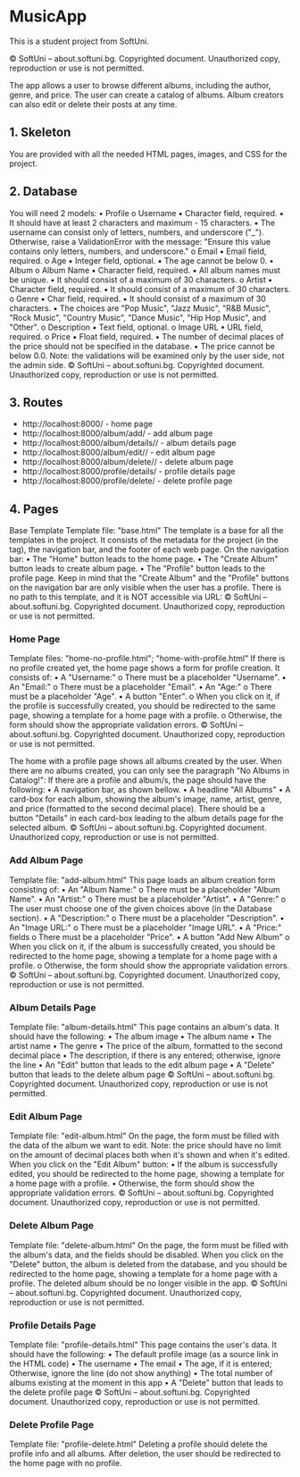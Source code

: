 # MusicApp
This is a student project from SoftUni.


© SoftUni – about.softuni.bg. Copyrighted document. Unauthorized copy, reproduction or use is not permitted.

The app allows a user to browse different albums, including the author, genre, and price. The user can create a
catalog of albums. Album creators can also edit or delete their posts at any time.
## 1. Skeleton
You are provided with all the needed HTML pages, images, and CSS for the project.
## 2. Database
You will need 2 models:
• Profile
o Username
▪ Character field, required.
▪ It should have at least 2 characters and maximum - 15 characters.
▪ The username can consist only of letters, numbers, and underscore ("_"). Otherwise, raise
a ValidationError with the message: "Ensure this value contains only letters,
numbers, and underscore."
o Email
▪ Email field, required.
o Age
▪ Integer field, optional.
▪ The age cannot be below 0.
• Album
o Album Name
▪ Character field, required.
▪ All album names must be unique.
▪ It should consist of a maximum of 30 characters.
o Artist
▪ Character field, required.
▪ It should consist of a maximum of 30 characters.
o Genre
▪ Char field, required.
▪ It should consist of a maximum of 30 characters.
▪ The choices are "Pop Music", "Jazz Music", "R&B Music", "Rock Music",
"Country Music", "Dance Music", "Hip Hop Music", and "Other".
o Description
▪ Text field, optional.
o Image URL
▪ URL field, required.
o Price
▪ Float field, required.
▪ The number of decimal places of the price should not be specified in the database.
▪ The price cannot be below 0.0.
Note: the validations will be examined only by the user side, not the admin side.
© SoftUni – about.softuni.bg. Copyrighted document. Unauthorized copy, reproduction or use is not permitted.


## 3. Routes
- http://localhost:8000/ - home page
- http://localhost:8000/album/add/ - add album page
- http://localhost:8000/album/details/<id>/ - album details page
- http://localhost:8000/album/edit/<id>/ - edit album page
- http://localhost:8000/album/delete/<id>/ - delete album page
- http://localhost:8000/profile/details/ - profile details page
- http://localhost:8000/profile/delete/ - delete profile page
## 4. Pages
Base Template
Template file: "base.html"
The template is a base for all the templates in the project. It consists of the metadata for the project (in the <head>
tag), the navigation bar, and the footer of each web page. On the navigation bar:
• The "Home" button leads to the home page.
• The "Create Album" button leads to create album page.
• The "Profile" button leads to the profile page.
Keep in mind that the "Create Album" and the "Profile" buttons on the navigation bar are only visible when
the user has a profile.
There is no path to this template, and it is NOT accessible via URL:
© SoftUni – about.softuni.bg. Copyrighted document. Unauthorized copy, reproduction or use is not permitted.


### Home Page 
Template files: "home-no-profile.html"; "home-with-profile.html"
If there is no profile created yet, the home page shows a form for profile creation. It consists of:
• A "Username:"
o There must be a placeholder "Username".
• An "Email:"
o There must be a placeholder "Email".
• An "Age:"
o There must be a placeholder "Age".
• A button "Enter".
o When you click on it, if the profile is successfully created, you should be redirected to the same
page, showing a template for a home page with a profile.
o Otherwise, the form should show the appropriate validation errors.
© SoftUni – about.softuni.bg. Copyrighted document. Unauthorized copy, reproduction or use is not permitted.


The home with a profile page shows all albums created by the user. When there are no albums created, you can
only see the paragraph "No Albums in Catalog!":
If there are a profile and album/s, the page should have the following:
• A navigation bar, as shown bellow.
• A headline "All Albums"
• A card-box for each album, showing the album's image, name, artist, genre, and price (formatted to the
second decimal place). There should be a button "Details" in each card-box leading to the album details
page for the selected album.
© SoftUni – about.softuni.bg. Copyrighted document. Unauthorized copy, reproduction or use is not permitted.


### Add Album Page
Template file: "add-album.html"
This page loads an album creation form consisting of:
• An "Album Name:"
o There must be a placeholder "Album Name".
• An "Artist:"
o There must be a placeholder "Artist".
• A "Genre:"
o The user must choose one of the given choices above (in the Database section).
• A "Description:"
o There must be a placeholder "Description".
• An "Image URL:"
o There must be a placeholder "Image URL".
• A "Price:" fields
o There must be a placeholder "Price".
• A button "Add New Album"
o When you click on it, if the album is successfully created, you should be redirected to the home
page, showing a template for a home page with a profile.
o Otherwise, the form should show the appropriate validation errors.
© SoftUni – about.softuni.bg. Copyrighted document. Unauthorized copy, reproduction or use is not permitted.


### Album Details Page
Template file: "album-details.html"
This page contains an album's data. It should have the following:
• The album image
• The album name
• The artist name
• The genre
• The price of the album, formatted to the second decimal place
• The description, if there is any entered; otherwise, ignore the line
• An "Edit" button that leads to the edit album page
• A "Delete" button that leads to the delete album page
© SoftUni – about.softuni.bg. Copyrighted document. Unauthorized copy, reproduction or use is not permitted.


### Edit Album Page 
Template file: "edit-album.html"
On the page, the form must be filled with the data of the album we want to edit.
Note: the price should have no limit on the amount of decimal places both when it's shown and when it's edited.
When you click on the "Edit Album" button:
• If the album is successfully edited, you should be redirected to the home page, showing a template for a
home page with a profile.
• Otherwise, the form should show the appropriate validation errors.
© SoftUni – about.softuni.bg. Copyrighted document. Unauthorized copy, reproduction or use is not permitted.


### Delete Album Page
Template file: "delete-album.html"
On the page, the form must be filled with the album's data, and the fields should be disabled. When you click on
the "Delete" button, the album is deleted from the database, and you should be redirected to the home page,
showing a template for a home page with a profile.
The deleted album should be no longer visible in the app.
© SoftUni – about.softuni.bg. Copyrighted document. Unauthorized copy, reproduction or use is not permitted.


### Profile Details Page
Template file: "profile-details.html"
This page contains the user's data. It should have the following:
• The default profile image (as a source link in the HTML code)
• The username
• The email
• The age, if it is entered; Otherwise, ignore the line (do not show anything)
• The total number of albums existing at the moment in this app
• A "Delete" button that leads to the delete profile page
© SoftUni – about.softuni.bg. Copyrighted document. Unauthorized copy, reproduction or use is not permitted.


### Delete Profile Page
Template file: "profile-delete.html"
Deleting a profile should delete the profile info and all albums. After deletion, the user should be redirected to the
home page with no profile.

